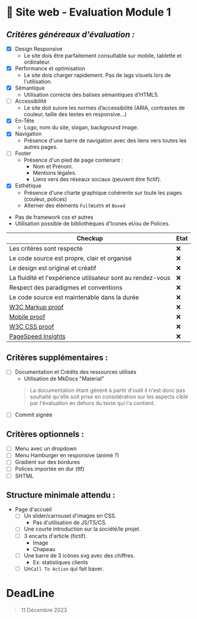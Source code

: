 
# 🍃 Site web - Evaluation Module 1
## _Critères généreaux d'évaluation :_

 - [x] Design Responsive
	* Le site dois être parfaitement consultable sur mobile, tablette et ordinateur.
 - [x] Performance et optimisation
	 * Le site dois charger rapidement. Pas de lags visuels lors de l'utilisation.
 - [x] Sémantique
	 * Utilisation correcte des balises sémantiques d'HTML5.
 - [ ] Accessibilité
	 * Le site doit suivre les normes d’accessibilité (ARIA, contrastes de couleur, taille des textes en responsive...)
 - [x] En-Tête
	 * Logo, nom du site, slogan, background image.
 - [x] Navigation
	 * Présence d'une barre de navigation avec des liens vers toutes les autres pages.
 - [ ] Footer
	 * Présence d'un pied de page contenant :
		 * Nom et Prénom.
		 * Mentions légales.
		 * Liens vers des réseaux sociaux (peuvent être fictif).
 - [x] Esthétique
	 * Présence d'une charte graphique cohérente sur toute les pages (couleur, polices)
	 * Alterner des éléments `FullWidth` et `Boxed`

 - Pas de framework css et autres
 - Utilisation possible de bibliothèques d'Icones et/ou de Polices.

|Checkup| Etat |
|--|--|
| Les critères sont respecté | :x: |
| Le code source est propre, clair et organisé | :x: |
|Le design est original et créatif | :x: |
|La fluidité et l'expérience utilisateur sont au rendez-vous | :x: |
|Respect des paradigmes et conventions | :x: |
|Le code source est maintenable dans la durée | :x: |
|[W3C Markup proof](https://validator.w3.org/) | :x: |
|[Mobile proof](https://ready.mobi/) | :x: |
|[W3C CSS proof](https://jigsaw.w3.org/css-validator/) | :x: |
|[PageSpeed Insights](https://pagespeed.web.dev/) | :x: |


## Critères supplémentaires :

 - [ ] Documentation et Crédits des ressources utilisés
	 - Utilisation de MkDocs "Material"
	 > La documentation étant généré à partir d'outil il n'est donc pas souhaité qu'elle soit prise en considération sur les aspects ciblé par l'évaluation en dehors du texte qui l'a contient.
 - [ ] Commit signée

## Critères optionnels :

 - [ ] Menu avec un dropdown
 - [ ] Menu Hamburger en responsive (animé ?)
 - [ ] Gradient sur des bordures
 - [ ] Polices importée en dur (ttf)
 - [ ] SHTML

## Structure minimale attendu :

 - Page d'accueil
	 - [ ] Un slider/carrousel d'images en CSS.
		 - Pas d'utilisation de JS/TS/CS.
	 - [ ] Une courte introduction sur la société/le projet.
	 - [ ] 3 encarts d'article (fictif).
		 - Image
		 - Chapeau
	 - [ ] Une barre de 3 icônes svg avec des chiffres.
		 -  Ex: statistiques clients
	 - [ ] Un`Call To Action` qui fait baver.
# DeadLine

> 11 Décembre 2023


